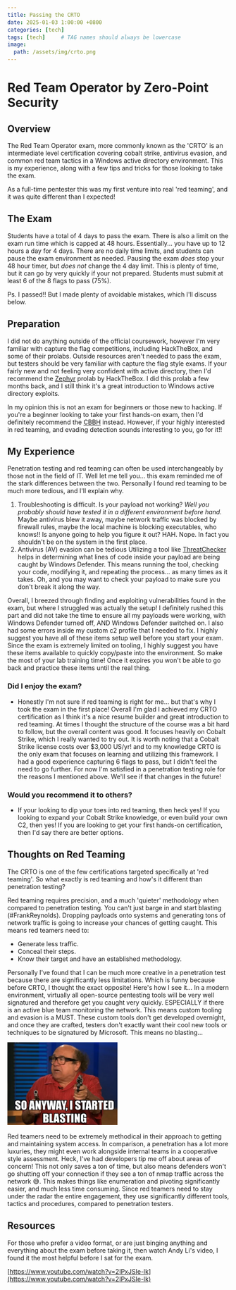 ```yaml
---
title: Passing the CRTO 
date: 2025-01-03 1:00:00 +0800
categories: [tech]
tags: [tech]     # TAG names should always be lowercase
image: 
  path: /assets/img/crto.png
---
```


# Red Team Operator by Zero-Point Security 
## Overview

The Red Team Operator exam, more commonly known as the 'CRTO' is an intermediate level certification covering cobalt strike, antivirus evasion, and common red team tactics in a Windows active directory environment. This is my experience, along with a few tips and tricks for those looking to take the exam. 

As a full-time pentester this was my first venture into real 'red teaming', and it was quite different than I  expected!
## The Exam

Students have a total of 4 days to pass the exam. There is also a limit on the exam run time which is capped at 48 hours. Essentially... you have up to 12 hours a day for 4 days. There are no daily time limits, and students can pause the exam environment as needed. Pausing the exam *does* stop your 48 hour timer, but *does not* change the 4 day limit. This is plenty of time, but it can go by very quickly if your not prepared. Students must submit at least 6 of the 8 flags to pass (75%).

Ps. I passed!! But I made plenty of avoidable mistakes, which I'll discuss below. 

## Preparation

I did not do anything outside of the official coursework, however I'm very familiar with capture the flag competitions, including HackTheBox, and some of their prolabs. Outside resources aren't needed to pass the exam, but testers should be very familiar with capture the flag style exams. If your fairly new and not feeling very confident with active directory, then I'd recommend the [Zephyr](https://www.hackthebox.com/blog/professional-labs-zephyr) prolab by HackTheBox. I did this prolab a few months back, and I still think it's a great introduction to Windows active directory exploits. 

In my opinion this is not an exam for beginners or those new to hacking. If you're a beginner looking to take your first hands-on exam, then I'd definitely recommend the [CBBH](https://cyberskies.org/posts/cbbh/) instead. However, if your highly interested in red teaming, and evading detection sounds interesting to you, go for it!! 

## My Experience

Penetration testing and red teaming can often be used interchangeably by those not in the field of IT. Well let me tell you... this exam reminded me of the stark differences between the two. Personally I found red teaming to be much more tedious, and I'll explain why. 

1. Troubleshooting is difficult. 
Is your payload not working? *Well you probably should have tested it in a different environment before hand.* Maybe antivirus blew it away, maybe network traffic was blocked by firewall rules, maybe the local machine is blocking executables, who knows!! Is anyone going to help you figure it out? HAH. Nope. In fact you shouldn't be on the system in the first place. 
2. Antivirus (AV) evasion can be tedious 
Utilizing a tool like [ThreatChecker](https://github.com/rasta-mouse/**ThreatCheck**) helps in determining what lines of code inside your payload are being caught by Windows Defender. This means running the tool, checking your code, modifying it, and repeating the process... as many times as it takes. Oh, and you may want to check your payload to make sure you don't break it along the way. 

Overall, I breezed through finding and exploiting vulnerabilities found in the exam, but where I struggled was actually the setup! I definitely rushed this part and did not take the time to ensure all my payloads were working, with Windows Defender turned off, AND Windows Defender switched on. I also had some errors inside my custom c2 profile that I needed to fix. I highly suggest you have all of these items setup well before you start your exam. Since the exam is extremely limited on tooling, I highly suggest you have these items available to quickly copy/paste into the environment. So make the most of your lab training time! Once it expires you won't be able to go back and practice these items until the real thing.    

### Did I enjoy the exam?
- Honestly I'm not sure if red teaming is right for me... but that's why I took the exam in the first place! Overall I'm glad I achieved my CRTO certification as I think it's a nice resume builder and great introduction to red teaming. At times I thought the structure of the course was a bit hard to follow, but the overall content was good. It focuses heavily on Cobalt Strike, which I really wanted to try out. It is worth noting that a Cobalt Strike license costs over $3,000 US/yr! and to my knowledge CRTO is the only exam that focuses on learning and utilizing this framework. I had a good experience capturing 6 flags to pass, but I didn't feel the need to go further. For now I'm satisfied in a penetration testing role for the reasons I mentioned above. We'll see if that changes in the future!   
### Would you recommend it to others?
- If your looking to dip your toes into red teaming, then heck yes! If you looking to expand your Cobalt Strike knowledge, or even build your own C2, then yes! If you are looking to get your first hands-on certification, then I'd say there are better options.    

## Thoughts on Red Teaming

The CRTO is one of the few certifications targeted specifically at 'red teaming'. So what exactly is red teaming and how's it different than penetration testing? 

Red teaming requires precision, and a much 'quieter' methodology when compared to penetration testing. You can't just barge in and start blasting (#FrankReynolds). Dropping payloads onto systems and generating tons of network traffic is going to increase your chances of getting caught. This means red teamers need to:
- Generate less traffic.
- Conceal their steps. 
- Know their target and have an established methodology.

Personally I've found that I can be much more creative in a penetration test because there are significantly less limitations. Which is funny because before CRTO, I thought the exact opposite! Here's how I see it... In a modern environment, virtually all open-source pentesting tools will be very well signatured and therefore get you caught very quickly. ESPECIALLY if there is an active blue team monitoring the network. This means custom tooling and evasion is a MUST. These custom tools don't get developed overnight, and once they are crafted, testers don't exactly want their cool new tools or techniques to be signatured by Microsoft. This means no blasting... 

<img src= "https://raw.githubusercontent.com/MTTGIT19/mttgit19.github.io/refs/heads/main/assets/img/frankreynolds.png" width="250" alt = "blasting">

Red teamers need to be extremely methodical in their approach to getting and maintaining system access. In comparison, a penetration has a lot more luxuries, they might even work alongside internal teams in a cooperative style assessment. Heck, I've had developers tip me off about areas of concern! This not only saves a ton of time, but also means defenders won't go shutting off your connection if they see a ton of nmap traffic across the network 😅.  This makes things like enumeration and pivoting significantly easier, and much less time consuming. Since red teamers need to stay under the radar the entire engagement, they use significantly different tools, tactics and procedures, compared to penetration testers. 

## Resources 

For those who prefer a video format, or are just binging anything and everything about the exam before taking it, then watch Andy Li's video, I found it the most helpful before I sat for the exam.     

[https://www.youtube.com/watch?v=2IPxJSIe-lk](https://www.youtube.com/watch?v=2IPxJSIe-lk)
